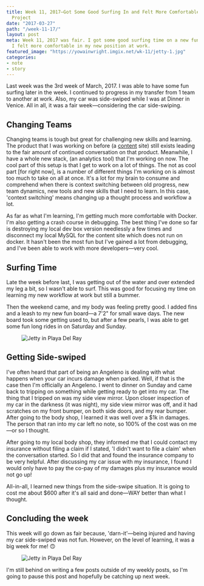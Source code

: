 ```yaml
---
title: Week 11, 2017—Got Some Good Surfing In and Felt More Comfortable On My New
  Project
date: "2017-03-27"
path: "/week-11-17/"
layout: post
meta: Week 11, 2017 was fair. I got some good surfing time on a new fun board and
  I felt more comfortable in my new position at work.
featured_image: "https://yowainwright.imgix.net/wk-11/jetty-1.jpg"
categories:
- note
- story
---
```


Last week was the 3rd week of March, 2017. I was able to have some fun surfing later in the week. I continued to progress in my transfer from 1 team to another at work. Also, my car was side-swiped while I was at Dinner in Venice. All in all, it was a fair week—considering the car side-swiping.

## Changing Teams

Changing teams is tough but great for challenging new skills and learning. The product that I was working on before (a [content](https://content.dollarshaveclub.com/) site) still exists leading to the fair amount of continued conversation on that product. Meanwhile, I have a whole new stack, (an analytics tool) that I'm working on now. The cool part of this setup is that I get to work on a lot of things. The not as cool part [for right now], is a number of different things I'm working on is almost too much to take on all at once. It's a lot for my brain to consume and comprehend when there is context switching between old progress, new team dynamics, new tools and new skills that I need to learn. In this case, 'context switching' means changing up a thought process and workflow a lot. 

As far as what I'm learning, I'm getting much more comfortable with Docker. I'm also getting a crash course in debugging. The best thing I've done so far is destroying my local dev box version needlessly a few times and disconnect my local MySQL for the content site which does not run on docker. It hasn't been the most fun but I've gained a lot from debugging, and I've been able to work with more developers—very cool.

## Surfing Time

Late the week before last, I was getting out of the water and over extended my leg a bit, so I wasn't able to surf. This was good for focusing my time on learning my new workflow at work but still a bummer. 

Then the weekend came, and my body was feeling pretty good. I added fins and a leash to my new fun board—a 7'2" for small wave days. The new board took some getting used to, but after a few pearls, I was able to get some fun long rides in on Saturday and Sunday. 

<figure>
  <img src="https://yowainwright.imgix.net/wk-11/jetty-1.jpg?w=800&h=800&crop=focalpoint&auto=format" alt="Jetty in Playa Del Ray" />
</figure>

## Getting Side-swiped

I've often heard that part of being an Angeleno is dealing with what happens when your car incurs damage when parked. Well, if that is the case then I'm officially an Angeleno. I went to dinner on Sunday and came back to tripping on something while getting ready to get into my car. The thing that I tripped on was my side view mirror. Upon closer inspection of my car in the darkness (it was night), my side view mirror was off, and it had scratches on my front bumper, on both side doors, and my rear bumper. After going to the body shop, I learned it was well over a $1k in damages. The person that ran into my car left no note, so 100% of the cost was on me—or so I thought. 

After going to my local body shop, they informed me that I could contact my insurance without filing a claim if I stated, 'I didn't want to file a claim' when the conversation started. So I did that and found the insurance company to be very helpful. After discussing my car issue with my insurance, I found I would only have to pay the co-pay of my damages plus my insurance would not go up! 

All-in-all, I learned new things from the side-swipe situation. It is going to cost me about $600 after it's all said and done—WAY better than what I thought.

## Concluding the week

This week will go down as fair because, 'darn-it'—being injured and having my car side-swiped was not fun. However, on the level of learning, it was a big week for me! 🙃

<figure>
  <img src="https://yowainwright.imgix.net/wk-12/mormon-rocks-1.jpg?w=800&h=800&crop=focalpoint&auto=format" alt="Jetty in Playa Del Ray" />
</figure>

I'm still behind on writing a few posts outside of my weekly posts, so I'm going to pause this post and hopefully be catching up next week. 

